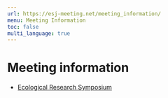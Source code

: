 ```yaml
---
url: https://esj-meeting.net/meeting_information/
menu: Meeting Information
toc: false
multi_language: true
---
```


# Meeting information

* [Ecological Research Symposium](er_symposium)
